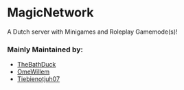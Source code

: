 # MagicNetwork
A Dutch server with Minigames and Roleplay Gamemode(s)!

### Mainly Maintained by:
 - [TheBathDuck](https://github.com/TheBathDuck)
 - [OmeWillem](https://github.com/OmeWillem)
 - [Tiebienotjuh07](https://github.com/Tiebienotjuh07)
